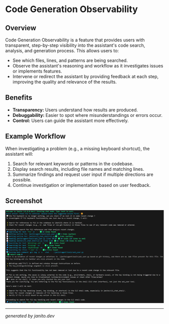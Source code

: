 # Code Generation Observability

## Overview

Code Generation Observability is a feature that provides users with transparent, step-by-step visibility into the assistant's code search, analysis, and generation process. This allows users to:

- See which files, lines, and patterns are being searched.
- Observe the assistant's reasoning and workflow as it investigates issues or implements features.
- Intervene or redirect the assistant by providing feedback at each step, improving the quality and relevance of the results.

## Benefits

- **Transparency:** Users understand how results are produced.
- **Debuggability:** Easier to spot where misunderstandings or errors occur.
- **Control:** Users can guide the assistant more effectively.

## Example Workflow

When investigating a problem (e.g., a missing keyboard shortcut), the assistant will:

1. Search for relevant keywords or patterns in the codebase.
2. Display search results, including file names and matching lines.
3. Summarize findings and request user input if multiple directions are possible.
4. Continue investigation or implementation based on user feedback.

## Screenshot

![Code Generation Observability Example](../imgs/code_generation_observability.png)

---
_generated by janito.dev_
